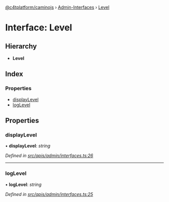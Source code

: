 [@c4tplatform/caminojs](../api.md) › [Admin-Interfaces](../modules/admin_interfaces.md) › [Level](admin_interfaces.level.md)

# Interface: Level

## Hierarchy

* **Level**

## Index

### Properties

* [displayLevel](admin_interfaces.level.md#displaylevel)
* [logLevel](admin_interfaces.level.md#loglevel)

## Properties

###  displayLevel

• **displayLevel**: *string*

*Defined in [src/apis/admin/interfaces.ts:26](https://github.com/chain4travel/caminojs/blob/8077d740/src/apis/admin/interfaces.ts#L26)*

___

###  logLevel

• **logLevel**: *string*

*Defined in [src/apis/admin/interfaces.ts:25](https://github.com/chain4travel/caminojs/blob/8077d740/src/apis/admin/interfaces.ts#L25)*
